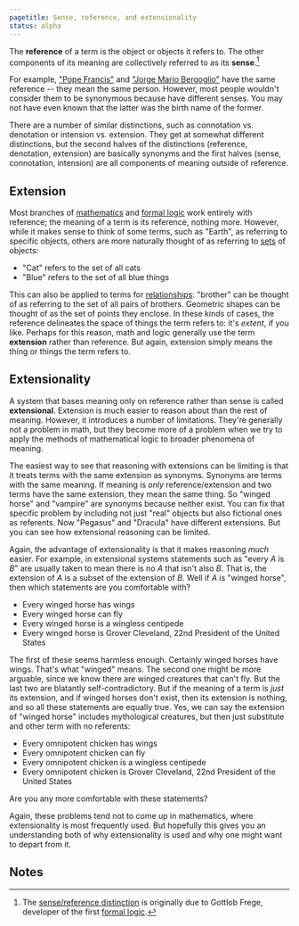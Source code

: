 ```yaml
---
pagetitle: Sense, reference, and extensionality
status: alpha
---
```

The **reference** of a term is the object or objects it refers to.  The other components of its meaning are collectively referred to as its **sense**.[^1]

For example, ["Pope Francis"](https://en.wikipedia.org/wiki/Pope_Francis) and ["Jorge Mario Bergoglio"](https://en.wikipedia.org/wiki/Pope_Francis) have the same reference -- they mean the same person.  However, most people wouldn't consider them to be synonymous because have different senses. You may not have even known that the latter was the birth name of the former.

There are a number of similar distinctions, such as connotation vs. denotation or intension vs. extension.  They get at somewhat different distinctions, but the second halves of the distinctions (reference, denotation, extension) are basically synonyms and the first halves (sense, connotation, intension) are all components of meaning outside of reference.

## Extension

Most branches of [mathematics](mathematics) and [formal logic](logic) work entirely with reference; the meaning of a term is its reference, nothing more.  However, while it makes sense to think of some terms, such as "Earth", as referring to specific objects, others are more naturally thought of as referring to [sets](sets) of objects:

* "Cat" refers to the set of all cats
* "Blue" refers to the set of all blue things

This can also be applied to terms for [relationships](relations): "brother" can be thought of as referring to the set of all pairs of brothers. Geometric shapes can be thought of as the set of points they enclose.  In these kinds of cases, the reference delineates the space of things the term refers to: it's *extent*, if you like.  Perhaps for this reason, math and logic generally use the term **extension** rather than reference.  But again, extension simply means the thing or things the term refers to. 

## Extensionality

A system that bases meaning only on reference rather than sense is called **extensional**.  Extension is much easier to reason about than the rest of meaning.  However, it introduces a number of limitations.  They're generally not a problem in math, but they become more of a problem when we try to apply the methods of mathematical logic to broader phenomena of meaning.

The easiest way to see that reasoning with extensions can be limiting is that it treats terms with the same extension as synonyms.  Synonyms are terms with the same meaning.  If meaning is *only* reference/extension and two terms have the same extension, they mean the same thing.  So "winged horse" and "vampire" are synonyms because neither exist.  You can fix that specific problem by including not just "real" objects but also fictional ones as referents.  Now "Pegasus" and "Dracula" have different extensions.  But you can see how extensional reasoning can be limited.

Again, the advantage of extensionality is that it makes reasoning *much* easier.  For example, in extensional systems statements such as "every $A$ is $B$" are usually taken to mean there is no $A$ that isn't also $B$.  That is, the extension of $A$ is a subset of the extension of $B$.  Well if $A$ is "winged horse", then which statements are you comfortable with?

* Every winged horse has wings
* Every winged horse can fly
* Every winged horse is a wingless centipede
* Every winged horse is Grover Cleveland, 22nd President of the United States

The first of these seems harmless enough.  Certainly winged horses have wings.  That's what "winged" means.  The second one might be more arguable, since we know there are winged creatures that can't fly.  But the last two are blatantly self-contradictory.  But if the meaning of a term is *just* its extension, and if winged horses don't exist, then its extension is nothing, and so all these statements are equally true.  Yes, we can say the extension of "winged horse" includes mythological creatures, but then just substitute and other term with no referents:

* Every omnipotent chicken has wings
* Every omnipotent chicken can fly
* Every omnipotent chicken is a wingless centipede 
* Every omnipotent chicken is Grover Cleveland, 22nd President of the United States

Are you any more comfortable with these statements?

Again, these problems tend not to come up in mathematics, where extensionality is most frequently used.  But hopefully this gives you an understanding both of why extensionality is used and why one might want to depart from it.

## Notes

[^1]: The [sense/reference distinction](https://en.wikipedia.org/wiki/Sense_and_reference) is originally due to Gottlob Frege, developer of the first [formal logic](logic).